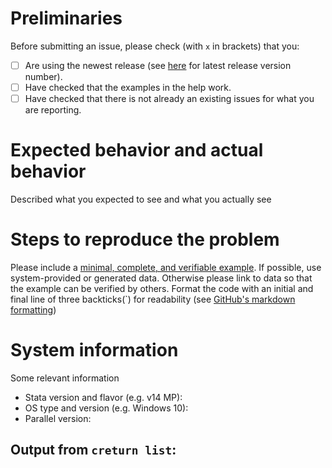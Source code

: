 # Preliminaries
Before submitting an issue, please check (with `x` in brackets) that you:
- [ ] Are using the newest release (see [here](https://github.com/gvegayon/parallel/releases) for latest release version number).
- [ ] Have checked that the examples in the help work.
- [ ] Have checked that there is not already an existing issues for what you are reporting.

# Expected behavior and actual behavior

Described what you expected to see and what you actually see

# Steps to reproduce the problem

Please include a [minimal, complete, and verifiable example](https://stackoverflow.com/help/mcve). If possible, use system-provided or generated data. Otherwise please link to data so that the example can be verified by others. Format the code with an initial and final line of three backticks(`) for readability (see [GitHub's markdown formatting](https://github.com/adam-p/markdown-here/wiki/Markdown-Cheatsheet))

# System information

Some relevant information

* Stata version and flavor (e.g. v14 MP):
* OS type and version (e.g. Windows 10):
* Parallel version:

## Output from `creturn list`:
